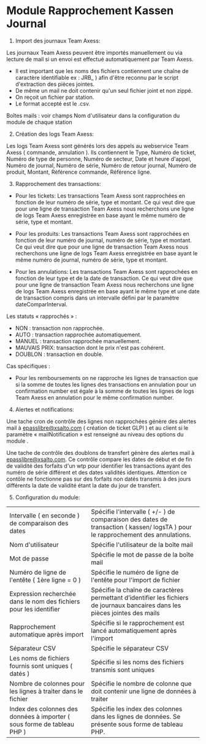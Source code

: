 Module Rapprochement Kassen Journal
===============================


1. Import des journaux Team Axess:

Les journaux Team Axess peuvent être importés manuellement ou via lecture de mail si un envoi est effectué automatiquement par Team Axess.

-   Il est important que les noms des fichiers contiennent une chaîne de caractère identifiable  ex : JRB_ ) afin d'être reconnu par le script d'extraction des pièces jointes.
-   De même un mail ne doit contenir qu'un seul fichier joint et non zippé.
-   On reçoit un fichier par station.
-   Le format accepté est le .csv.

Boîtes mails : voir champs Nom d'utilisateur dans la configuration du module de chaque station


2. Création des logs Team Axess:

Les logs Team Axess sont générés lors des appels au webservice Team Axess ( commande, annulation ). Ils contiennent le Type, Numéro de ticket, Numéro de type de personne, Numéro de secteur, Date et heure d'appel, Numéro de journal, Numéro de série, Numéro de retour journal, Numéro de produit, Montant, Référence commande, Référence ligne.


3. Rapprochement des transactions:

- Pour les tickets:
Les transactions Team Axess sont rapprochées en fonction de leur numéro de série, type et montant. Ce qui veut dire que pour une ligne de transaction Team Axess nous recherchons une ligne de logs Team Axess enregistrée en base ayant le même numéro de série, type et montant.

- Pour les produits:
Les transactions Team Axess sont rapprochées en fonction de leur numéro de journal, numéro de série, type et montant. Ce qui veut dire que pour une ligne de transaction Team Axess nous recherchons une ligne de logs Team Axess enregistrée en base ayant le même numéro de journal, numéro de série, type et montant.

- Pour les annulations:
Les transactions Team Axess sont rapprochées en fonction de leur type et de la date de transaction. Ce qui veut dire que pour une ligne de transaction Team Axess nous recherchons une ligne de logs Team Axess enregistrée en base ayant le même type et une date de transaction compris dans un intervalle défini par le paramêtre dateComparInterval.

Les statuts « rapprochés » :

-   NON : transaction non rapprochée.
-   AUTO : transaction rapprochée automatiquement.
-   MANUEL : transaction rapprochée manuellement.
-   MAUVAIS PRIX: transaction dont le prix n'est pas cohérent.
-   DOUBLON : transaction en double.

Cas spécifiques :

-   Pour les remboursements on ne rapproche les lignes de transaction que si la somme de toutes les lignes des transactions en annulation pour un confirmation number est égale à la somme de toutes les lignes de logs Team Axess en annulation pour le même confirmation number.


4. Alertes et notifications:

Une tache cron de contrôle des lignes non rapprochées génère des alertes mail à epasslibre@xsalto.com ( création de ticket GLPI ) et au client si le paramètre « mailNotification » est renseigné au niveau des options du module .

Une tache de contrôle des doublons de transfert génère des alertes mail à epasslibre@xsalto.com. Ce contrôle compare les dates de début et de fin de validité des forfaits d'un wtp pour identifier les transactions ayant des numéro de série différent et des dates validités identiques. Attention ce contôle ne fonctionne pas sur des forfaits non datés transmis à des jours différents la date de validité étant la date du jour de transfert.


5. Configuration du module:

<table>
<tbody>
<tr>
<td>Intervalle ( en seconde ) de comparaison des dates</td><td>Spécifie l'intervalle ( +/- ) de comparaison des dates de transaction ( kassen/ logsTA ) pour le rapprochement des annulations.</td>
</tr>
<tr>
<td>Nom d'utilisateur</td><td>Spécifie l'utilisateur de la boîte mail</td>
</tr>
<tr>
<td>Mot de passe</td><td>Spécifie le mot de passe de la boîte mail</td>
</tr>
<tr>
<td>Numéro de ligne de l'entête ( 1ère ligne = 0 )</td><td>Spécifie le numéro de ligne de l'entête pour l'import de fichier</td>
</tr>
<tr>
<td>Expression recherchée dans le nom des fichiers pour les identifier</td><td>Spécifie la chaîne de caractères permettant d’identifier les fichiers de journaux bancaires dans les pièces jointes des mails</td>
</tr>
<tr>
<td>Rapprochement automatique après import</td><td>Spécifie si le rapprochement est lancé automatiquement après l'import</td>
</tr>
<tr>
<td>Séparateur CSV</td><td>Spécifie le séparateur CSV</td>
</tr>
<tr>
<td>Les noms de fichiers fournis sont uniques ( datés )</td><td>Spécifie si les noms des fichiers transmis sont uniques</td>
</tr>
<tr>
<td>Nombre de colonnes pour les lignes à traiter dans le fichier</td><td>Spécifie le nombre de colonne que doit contenir une ligne de données à traiter</td>
</tr>
<tr>
<td>Index des colonnes des données à importer ( sous forme de tableau PHP )</td><td>Spécifie les index des colonnes dans les lignes de données. Se présente sous forme de tableau PHP.</td>
</tr>
</tbody>
</table>

